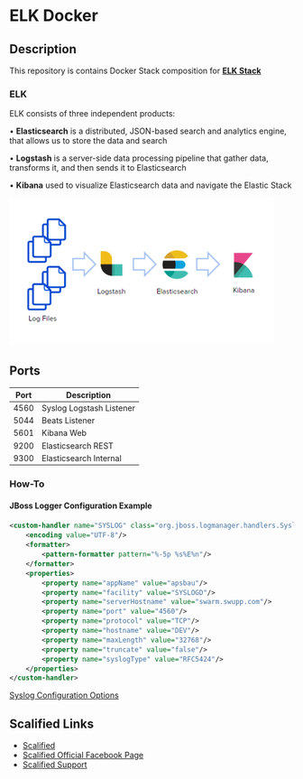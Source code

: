 # ELK  Docker

## Description

This repository is contains Docker Stack composition for [**ELK Stack**](https://www.elastic.co/elk-stack)

### ELK

ELK consists of three independent products:

• **Elasticsearch** is a distributed, JSON-based search and analytics engine, that allows us to  store the data and search

• **Logstash** is a server-side data processing pipeline that gather data, transforms it, and then sends it to Elasticsearch

• **Kibana** used to visualize Elasticsearch data and navigate the Elastic Stack

![ELK Stack](images/elk_stack.png)

## Ports

| Port | Description              |
|------|--------------------------|
| 4560 | Syslog Logstash Listener |
| 5044 | Beats Listener           |
| 5601 | Kibana Web               |
| 9200 | Elasticsearch REST       |
| 9300 | Elasticsearch Internal   |

### How-To

#### JBoss Logger Configuration Example

```xml
<custom-handler name="SYSLOG" class="org.jboss.logmanager.handlers.SyslogHandler" module="org.jboss.logmanager">
    <encoding value="UTF-8"/>
    <formatter>
        <pattern-formatter pattern="%-5p %s%E%n"/>
    </formatter>
    <properties>
        <property name="appName" value="apsbau"/>
        <property name="facility" value="SYSLOGD"/>
        <property name="serverHostname" value="swarm.swupp.com"/>
        <property name="port" value="4560"/>
        <property name="protocol" value="TCP"/>
        <property name="hostname" value="DEV"/>
        <property name="maxLength" value="32768"/>
        <property name="truncate" value="false"/>
        <property name="syslogType" value="RFC5424"/>
    </properties>
</custom-handler>
```
[Syslog Configuration Options](https://access.redhat.com/solutions/1276813)

## Scalified Links

* [Scalified](http://www.scalified.com)
* [Scalified Official Facebook Page](https://www.facebook.com/scalified)
* <a href="mailto:info@scalified.com?subject=[ELK Stack Docker Image]: Proposals And Suggestions">Scalified Support</a>

